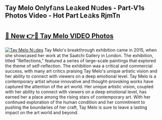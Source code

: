 ## Tay Melo Onlyf𝚊ns Le𝚊ked N𝚞des - Part-V1s Photos Video - Hot Part Le𝚊ks RjmTn

# <h2><a href="http://ab47339.deff.icu/?id=Tay+Melo">🔗 New 👉🔴 Tay Melo VIDEO Photos</a></h2>

[![Tay Melo N𝚞des](https://i.imgur.com/rIISA9y.gif)](http://ab47339.deff.icu/?id=Tay+Melo)
Tay Melo's breakthrough exhibition came in 2015, when she showcased her work at the Saatchi Gallery in London. The exhibition, titled "Reflections," featured a series of large-scale paintings that explored the theme of self-reflection. The exhibition was a critical and commercial success, with many art critics praising Tay Melo's unique artistic vision and her ability to connect with viewers on a deep emotional level. Tay Melo is a contemporary artist whose innovative and thought-provoking works have captured the attention of the art world. Her unique artistic vision, coupled with her ability to connect with viewers on a deep emotional level, has earned her a place among the rising stars of contemporary art. With her continued exploration of the human condition and her commitment to pushing the boundaries of her craft, Tay Melo is sure to leave a lasting impact on the art world and beyond.
